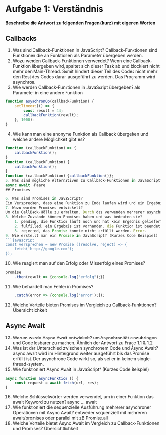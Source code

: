 # Aufgabe 1: Verständnis

**Beschreibe die Antwort zu folgenden Fragen (kurz) mit eigenen Worten**

## Callbacks

1. Was sind Callback-Funktionen in JavaScript?
Callback-Funktionen sind Funktionen die an Funktionen als Parameter übergeben werden.
2. Wozu werden Callback-Funktionen verwendet?
Wenn eine Callback-Funktion übergeben wird, spaltet sich dieser Task ab und blockiert nicht mehr den Main-Thread. Somit hindert dieser Teil des Codes nicht mehr den Rest des Codes daran ausgeführt zu werden. Das Programm wird asynchron.
3. Wie werden Callback-Funktionen in JavaScript übergeben?
als Parameter in eine andere Funktion
```javascript
function asynchronOp(callbackFunktion) {
    setTimeout(() => {
        const result = 44;
        callbackFunktion(result);
    }, 1000);
}
```
4. Wie kann man eine anonyme Funktion als Callback übergeben und welche andere Möglichkeit gibt es?
```javascript
function (callbackFunktion) => {
    callbackFunktion();
}
function (callbackFunktion) {
    callbackFunktion();
}
function (callbackFunktion) {callbackFunktion()};
5. Was sind mögliche Alternativen zu Callback-Funktionen in JavaScript?
async await -Paare
## Promises

6. Was sind Promises in JavaScript?
Ein Versprechen, dass eine Funktion zu Ende laufen wird und ein Ergebnis enthalten wird (auch error).
7. Wozu wurden Promises entwickelt?
Um die CallBack-Hölle zu erkalten. Durch das verwenden mehrerer asynchroner Funktionen entstehen schnell sehr verschachtelte & schwer übersichtliche Strukturen. Promises helfen also den Code zu vereinfachen, verdeutlichen und besser zu strukturieren.
8. Welche Zustände können Promises haben und was bedeuten sie?
    1. pending, die Funktion läuft noch und hat kein Ergebnis geliefert
    2. fulfilled, ein Ergebnis ist vorhanden. die Funktion ist beendet
    3. rejected, das Promise konnte nicht erfüllt werden. Error.
9. Wie erstellt man ein Promise in JavaScript? (Kurzes Code Beispiel)
```javascript
const versprechen = new Promise ((resolve, reject) => {
    fetch('http://google.com');
});
```
10. Wie reagiert man auf den Erfolg oder Misserfolg eines Promises?
```javascript
promise
    .then(result => {console.log("erfolg");})
```
11. Wie behandelt man Fehler in Promises?
```javascript
    .catch(error => {console.log('error');});
```
12. Welche Vorteile bieten Promises im Vergleich zu Callback-Funktionen?
Übersichtlichkeit

##  Async Await

13. Warum wurde Async Await entwickelt?
um Asynchronität einzubringen und Code lesbarer zu machen. Ähnlich der Antwort zu Frage 1.1 & 1.2
14. Was ist der Unterschied zwischen synchronem Code und Async Await?
async await wird im Hintergrund weiter ausgeführt bis das Promise erfüllt ist. Der asynchrone Code wirkt so, als sei er in keinem single-thread-system.
15. Wie funktioniert Async Await in JavaScript? (Kurzes Code Beispiel)
```javascript
async function asyncFunktion () {
    const request = await fetch(url, res);
}
```
16. Welche Schlüsselwörter werden verwendet, um in einer Funktion das await Keyword zu nutzen?
async ... await
17. Wie funktioniert die sequenzielle Ausführung mehrerer asynchroner Operationen mit Async Await?
entweder sequenziell mit mehreren await/promises oder parallel mit zB Promise.all 
18. Welche Vorteile bietet Async Await im Vergleich zu Callback-Funktionen und Promises?
Übersichtlichkeit 